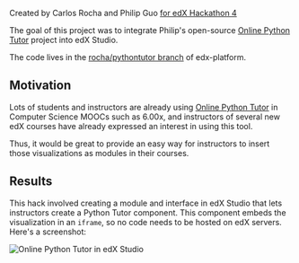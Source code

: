 Created by Carlos Rocha and Philip Guo
[for edX Hackathon 4](https://github.com/edx/edx-platform/wiki/Hackathon-four%3A-the-more-the-merrier)

The goal of this project was to integrate Philip's open-source [Online Python Tutor](http://www.pythontutor.com) project into edX Studio.

The code lives in the [rocha/pythontutor branch](https://github.com/edx/edx-platform/tree/rocha/pythontutor) of edx-platform.

## Motivation

Lots of students and instructors are already using [Online Python Tutor](http://www.pythontutor.com) in Computer Science MOOCs such as 6.00x, and instructors of several new edX courses have already expressed an interest in using this tool.

Thus, it would be great to provide an easy way for instructors to insert those visualizations as modules in their courses.

## Results

This hack involved creating a module and interface in edX Studio that lets instructors create a Python Tutor component. This component embeds the visualization in an `iframe`, so no code needs to be hosted on edX servers. Here's a screenshot:

![Online Python Tutor in edX Studio](http://pgbovine.net/opt/opt-edx-studio.png)